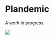 # Plandemic
A work in progress

![](https://media.tenor.com/images/dad3a01d4f842742606beda7b5d9937b/tenor.gif)


